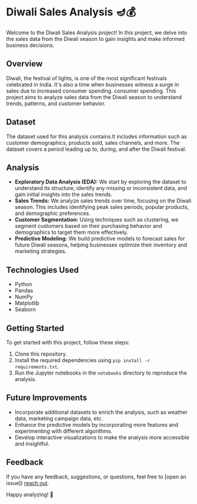 # Diwali Sales Analysis 🪔💰

Welcome to the Diwali Sales Analysis project! In this project, we delve into the sales data from the Diwali season to gain insights and make informed business decisions.

## Overview
 Diwali, the festival of lights, is one of the most significant festivals celebrated in India. It's also a time when businesses witness a surge in sales due to increased consumer spending.
 consumer spending. This project aims to analyze sales data from the Diwali season to understand trends, patterns, and customer behavior.

## Dataset
The dataset used for this analysis contains.It includes information such as customer demographics, products sold, sales channels, and more. The dataset covers a 
period leading up to, during, and after the Diwali festival.

## Analysis
- **Exploratory Data Analysis (EDA):** We start by exploring the dataset to understand its structure, identify any missing or inconsistent data, and gain initial insights into the sales trends.
- **Sales Trends:** We analyze sales trends over time, focusing on the Diwali season. This includes identifying peak sales periods, popular products, and demographic preferences.
- **Customer Segmentation:** Using techniques such as clustering, we segment customers based on their purchasing behavior and demographics to target them more effectively.
- **Predictive Modeling:** We build predictive models to forecast sales for future Diwali seasons, helping businesses optimize their inventory and marketing strategies.

## Technologies Used
- Python
- Pandas
- NumPy
- Matplotlib
- Seaborn
  

## Getting Started
To get started with this project, follow these steps:
1. Clone this repository.
2. Install the required dependencies using `pip install -r requirements.txt`.
3. Run the Jupyter notebooks in the `notebooks` directory to reproduce the analysis.

## Future Improvements
- Incorporate additional datasets to enrich the analysis, such as weather data, marketing campaign data, etc.
- Enhance the predictive models by incorporating more features and experimenting with different algorithms.
- Develop interactive visualizations to make the analysis more accessible and insightful.

## Feedback
If you have any feedback, suggestions, or questions, feel free to [open an issue]) [reach out](mishrakishor553@gmail.com).

Happy analyzing! 🎉
